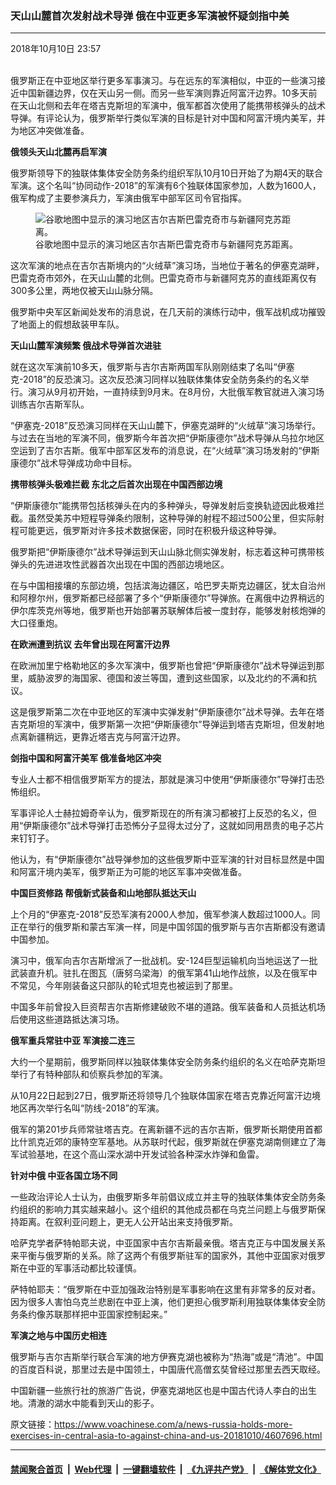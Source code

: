 ### 天山山麓首次发射战术导弹 俄在中亚更多军演被怀疑剑指中美
------------------------

<div class="published">
 <span class="date" title="中国时间">
  <time datetime="2018-10-10T23:57:54+08:00">
   2018年10月10日 23:57
  </time>
 </span>
</div>
<br/>
<div class="wsw">
 <p>
  俄罗斯正在中亚地区举行更多军事演习。与在远东的军演相似，中亚的一些演习接近中国新疆边界，仅在天山另一侧。而另一些军演则靠近阿富汗边界。10多天前在天山北侧和去年在塔吉克斯坦的军演中，俄军都首次使用了能携带核弹头的战术导弹。有评论认为，俄罗斯举行类似军演的目标是针对中国和阿富汗境内美军，并为地区冲突做准备。
 </p>
 <div class="wsw__embed">
 </div>
 <p>
  <strong>
   俄领头天山北麓再启军演
  </strong>
 </p>
 <p>
  俄罗斯领导下的独联体集体安全防务条约组织军队10月10日开始了为期4天的联合军演。这个名叫“协同动作-2018”的军演有6个独联体国家参加，人数为1600人，俄军构成了主要参演兵力，军演由俄军中部军区司令官指挥。
 </p>
 <div class="wsw__embed wsw__embed--small">
  <figure class="media-image js-media-expand">
   <div class="img-wrap">
    <div class="thumb">
     <img alt="谷歌地图中显示的演习地区吉尔吉斯巴雷克奇市与新疆阿克苏距离。" src="https://gdb.voanews.com/892B7389-7A5E-4D49-A3F8-3002CBCD4B2F_w250_r0_s.jpg"/>
    </div>
    <span class="ico ico-fullscreen ico--media-expand ico--rounded">
    </span>
   </div>
   <figcaption>
    <span class="caption">
     谷歌地图中显示的演习地区吉尔吉斯巴雷克奇市与新疆阿克苏距离。
    </span>
   </figcaption>
  </figure>
 </div>
 <p>
  这次军演的地点在吉尔吉斯境内的“火绒草”演习场，当地位于著名的伊塞克湖畔，巴雷克奇市郊外，在天山山麓的北侧。巴雷克奇市与新疆阿克苏的直线距离仅有300多公里，两地仅被天山山脉分隔。
 </p>
 <p>
  俄罗斯中央军区新闻处发布的消息说，在几天前的演练行动中，俄军战机成功摧毁了地面上的假想敌装甲车队。
 </p>
 <p>
  <strong>
   天山山麓军演频繁
  </strong>
  <strong>
   俄战术导弹首次进驻
  </strong>
 </p>
 <p>
  就在这次军演前10多天，俄罗斯与吉尔吉斯两国军队刚刚结束了名叫“伊塞克-2018”的反恐演习。这次反恐演习同样以独联体集体安全防务条约的名义举行。演习从9月初开始，一直持续到9月末。在8月份，大批俄军教官就进入演习场训练吉尔吉斯军队。
 </p>
 <p>
  “伊塞克-2018”反恐演习同样在天山山麓下，伊塞克湖畔的“火绒草”演习场举行。与过去在当地的军演不同，俄罗斯今年首次把“伊斯康德尔”战术导弹从乌拉尔地区空运到了吉尔吉斯。俄军中部军区发布的消息说，在“火绒草”演习场发射的“伊斯康德尔”战术导弹成功命中目标。
 </p>
 <p>
  <strong>
   携带核弹头极难拦截
  </strong>
  <strong>
   东北之后首次出现在中国西部边境
  </strong>
 </p>
 <p>
  “伊斯康德尔”能携带包括核弹头在内的多种弹头，导弹发射后变换轨迹因此极难拦截。虽然受美苏中短程导弹条约限制，这种导弹的射程不超过500公里，但实际射程可能更远，俄罗斯对许多技术数据保密，同时在积极升级这种导弹。
 </p>
 <p>
  俄罗斯把“伊斯康德尔”战术导弹运到天山山脉北侧实弹发射，标志着这种可携带核弹头的先进进攻性武器首次出现在中国的西部边境地区。
 </p>
 <p>
  在与中国相接壤的东部边境，包括滨海边疆区，哈巴罗夫斯克边疆区，犹太自治州和阿穆尔州，俄罗斯都已经部署了多个“伊斯康德尔”导弹旅。在离俄中边界稍远的伊尔库茨克州等地，俄罗斯也开始部署苏联解体后被一度封存，能够发射核炮弹的大口径重炮。
 </p>
 <p>
  <strong>
   在欧洲遭到抗议
  </strong>
  <strong>
   去年曾出现在阿富汗边界
  </strong>
 </p>
 <p>
  在欧洲加里宁格勒地区的多次军演中，俄罗斯也曾把“伊斯康德尔”战术导弹运到那里，威胁波罗的海国家、德国和波兰等国，遭到这些国家，以及北约的不满和抗议。
 </p>
 <p>
  这是俄罗斯第二次在中亚地区的军演中实弹发射“伊斯康德尔”战术导弹。去年在塔吉克斯坦的军演中，俄罗斯第一次把“伊斯康德尔”导弹运到塔吉克斯坦，但发射地点离新疆稍远，更靠近塔吉克与阿富汗边界。
 </p>
 <p>
  <strong>
   剑指中国和阿富汗美军
  </strong>
  <strong>
   俄准备地区冲突
  </strong>
 </p>
 <p>
  专业人士都不相信俄罗斯军方的提法，那就是演习中使用“伊斯康德尔”导弹打击恐怖组织。
 </p>
 <p>
  军事评论人士赫拉姆奇辛认为，俄罗斯现在的所有演习都被打上反恐的名义，但用“伊斯康德尔”战术导弹打击恐怖分子显得太过分了，这就如同用昂贵的电子芯片来钉钉子。
 </p>
 <p>
  他认为，有“伊斯康德尔”战导弹参加的这些俄罗斯中亚军演的针对目标显然是中国和阿富汗境内美军，俄罗斯正为可能的地区军事冲突做准备。
 </p>
 <p>
  <strong>
   中国巨资修路
  </strong>
  <strong>
   帮俄新式装备和山地部队抵达天山
  </strong>
 </p>
 <p>
  上个月的“伊塞克-2018”反恐军演有2000人参加，俄军参演人数超过1000人。同正在举行的俄罗斯和蒙古军演一样，同是中国邻国的俄罗斯与吉尔吉斯都没有邀请中国参加。
 </p>
 <p>
  演习中，俄军向吉尔吉斯增派了一批战机。安-124巨型运输机向当地运送了一批武装直升机。驻扎在图瓦（唐努乌梁海）的俄军第41山地作战旅，以及在俄军中不常见，今年刚装备这只部队的轮式坦克也被运到了那里。
 </p>
 <p>
  中国多年前曾投入巨资帮吉尔吉斯修建破败不堪的道路。俄军装备和人员抵达机场后使用这些道路抵达演习场。
 </p>
 <p>
  <strong>
   俄军重兵常驻中亚
  </strong>
  <strong>
   军演接二连三
  </strong>
 </p>
 <p>
  大约一个星期前，俄罗斯同样以独联体集体安全防务条约组织的名义在哈萨克斯坦举行了有特种部队和侦察兵参加的军演。
 </p>
 <p>
  从10月22日起到27日，俄罗斯还将领导几个独联体国家在塔吉克靠近阿富汗边境地区再次举行名叫“防线-2018”的军演。
 </p>
 <p>
  俄军的第201步兵师常驻塔吉克。在离新疆不远的吉尔吉斯，俄罗斯长期使用首都比什凯克近郊的康特空军基地。从苏联时代起，俄罗斯就在伊塞克湖南侧建立了海军试验基地，在这个高山深水湖中开发试验各种深水炸弹和鱼雷。
 </p>
 <p>
  <strong>
   针对中俄
  </strong>
  <strong>
   中亚各国立场不同
  </strong>
 </p>
 <p>
  一些政治评论人士认为，由俄罗斯多年前倡议成立并主导的独联体集体安全防务条约组织的影响力其实越来越小。这个组织的其他成员都在乌克兰问题上与俄罗斯保持距离。在叙利亚问题上，更无人公开站出来支持俄罗斯。
 </p>
 <p>
  哈萨克学者萨特帕耶夫说，中亚国家中吉尔吉斯最亲俄。塔吉克正与中国发展关系来平衡与俄罗斯的关系。除了这两个有俄罗斯驻军的国家外，其他中亚国家对俄罗斯在中亚的军事活动都比较谨慎。
 </p>
 <p>
  萨特帕耶夫：“俄罗斯在中亚加强政治特别是军事影响在这里有非常多的反对者。因为很多人害怕乌克兰悲剧在中亚上演，他们更担心俄罗斯利用独联体集体安全防务条约像苏联那样把中亚国家控制起来。”
 </p>
 <p>
  <strong>
   军演之地与中国历史相连
  </strong>
 </p>
 <p>
  俄罗斯与吉尔吉斯举行联合军演的地方伊赛克湖也被称为“热海”或是“清池”。中国的百度百科说，那里过去是中国领土，中国唐代高僧玄奘曾经过那里去西天取经。
 </p>
 <p>
  中国新疆一些旅行社的旅游广告说，伊塞克湖地区也是中国古代诗人李白的出生地。清澈的湖水中能看到天山的影子。
 </p>
</div>

原文链接：https://www.voachinese.com/a/news-russia-holds-more-exercises-in-central-asia-to-against-china-and-us-20181010/4607696.html


------------------------
#### [禁闻聚合首页](https://github.com/gfw-breaker/banned-news/blob/master/README.md) &nbsp;|&nbsp; [Web代理](https://github.com/gfw-breaker/open-proxy/blob/master/README.md) &nbsp;|&nbsp;  [一键翻墙软件](https://github.com/gfw-breaker/nogfw/blob/master/README.md) &nbsp;|&nbsp; [《九评共产党》](https://github.com/gfw-breaker/9ping.md/blob/master/README.md#九评之一评共产党是什么) &nbsp;|&nbsp; [《解体党文化》](https://github.com/gfw-breaker/jtdwh.md/blob/master/README.md#绪论)